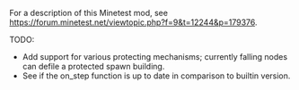 For a description of this Minetest mod, see https://forum.minetest.net/viewtopic.php?f=9&t=12244&p=179376.

TODO:
* Add support for various protecting mechanisms; currently falling nodes
	can defile a protected spawn building.
* See if the on_step function is up to date in comparison to builtin version.
